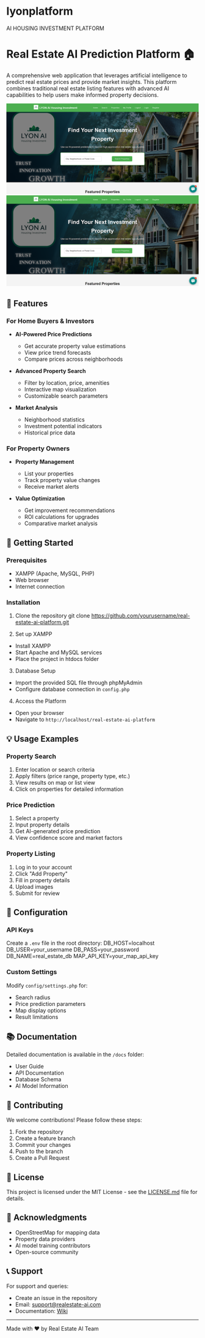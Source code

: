 # lyonplatform
AI HOUSING INVESTMENT PLATFORM

# Real Estate AI Prediction Platform 🏠

A comprehensive web application that leverages artificial intelligence to predict real estate prices and provide market insights. This platform combines traditional real estate listing features with advanced AI capabilities to help users make informed property decisions.

![Platform Preview](https://github.com/ndmh99/lyonplatform/blob/main/img/mainpage%20sample.png)
![Platform Preview](https://github.com/ndmh99/lyonplatform/blob/main/img/mainpage%20sample.png)
## 🌟 Features

### For Home Buyers & Investors
- **AI-Powered Price Predictions**
  - Get accurate property value estimations
  - View price trend forecasts
  - Compare prices across neighborhoods

- **Advanced Property Search**
  - Filter by location, price, amenities
  - Interactive map visualization
  - Customizable search parameters

- **Market Analysis**
  - Neighborhood statistics
  - Investment potential indicators
  - Historical price data

### For Property Owners
- **Property Management**
  - List your properties
  - Track property value changes
  - Receive market alerts

- **Value Optimization**
  - Get improvement recommendations
  - ROI calculations for upgrades
  - Comparative market analysis

## 🚀 Getting Started

### Prerequisites
- XAMPP (Apache, MySQL, PHP)
- Web browser
- Internet connection

### Installation

1. Clone the repository
git clone https://github.com/yourusername/real-estate-ai-platform.git

2. Set up XAMPP
- Install XAMPP
- Start Apache and MySQL services
- Place the project in htdocs folder

3. Database Setup
- Import the provided SQL file through phpMyAdmin
- Configure database connection in `config.php`

4. Access the Platform
- Open your browser
- Navigate to `http://localhost/real-estate-ai-platform`

## 💡 Usage Examples

### Property Search
1. Enter location or search criteria
2. Apply filters (price range, property type, etc.)
3. View results on map or list view
4. Click on properties for detailed information

### Price Prediction
1. Select a property
2. Input property details
3. Get AI-generated price prediction
4. View confidence score and market factors

### Property Listing
1. Log in to your account
2. Click "Add Property"
3. Fill in property details
4. Upload images
5. Submit for review

## 🔧 Configuration

### API Keys
Create a `.env` file in the root directory:
DB_HOST=localhost
DB_USER=your_username
DB_PASS=your_password
DB_NAME=real_estate_db
MAP_API_KEY=your_map_api_key

### Custom Settings
Modify `config/settings.php` for:
- Search radius
- Price prediction parameters
- Map display options
- Result limitations

## 📚 Documentation

Detailed documentation is available in the `/docs` folder:
- User Guide
- API Documentation
- Database Schema
- AI Model Information

## 🤝 Contributing

We welcome contributions! Please follow these steps:

1. Fork the repository
2. Create a feature branch
3. Commit your changes
4. Push to the branch
5. Create a Pull Request

## 📄 License

This project is licensed under the MIT License - see the [LICENSE.md](LICENSE.md) file for details.

## 🙏 Acknowledgments

- OpenStreetMap for mapping data
- Property data providers
- AI model training contributors
- Open-source community

## 📞 Support

For support and queries:
- Create an issue in the repository
- Email: support@realestate-ai.com
- Documentation: [Wiki](link-to-wiki)

---
Made with ❤️ by Real Estate AI Team
